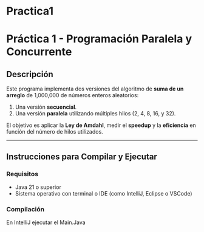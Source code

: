 # Practica1

# Práctica 1 - Programación Paralela y Concurrente

## Descripción

Este programa implementa dos versiones del algoritmo de **suma de un arreglo** de 1,000,000 de números enteros aleatorios:

1. Una versión **secuencial**.
2. Una versión **paralela** utilizando múltiples hilos (2, 4, 8, 16, y 32).

El objetivo es aplicar la **Ley de Amdahl**, medir el **speedup** y la **eficiencia** en función del número de hilos utilizados.

---

## Instrucciones para Compilar y Ejecutar

### Requisitos

- Java 21 o superior
- Sistema operativo con terminal o IDE (como IntelliJ, Eclipse o VSCode)

### Compilación

En IntelliJ ejecutar el Main.Java
